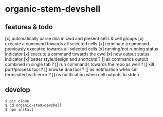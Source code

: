 # organic-stem-devshell

## features & todo

[x] automatically parse dna in cwd and present cells & cell groups
[x] execute a command towards all selected cells
[x] terminate a command previously executed towards all selected cells
[x] running/not running status indicator
[x] execute a command towards the cwd
[x] new output status indicator
[x] better style/design and shortcuts
? [] all commands output combined in single tab
? [] run commands towards the repo as well
? [] kill port/process tool
? [] browse dna tool
? [] os notification when cell terminated with error
? [] os notification when cell outputs to stderr

## develop

```
$ git clone 
$ cd organic-stem-devshell
$ npm install
```
